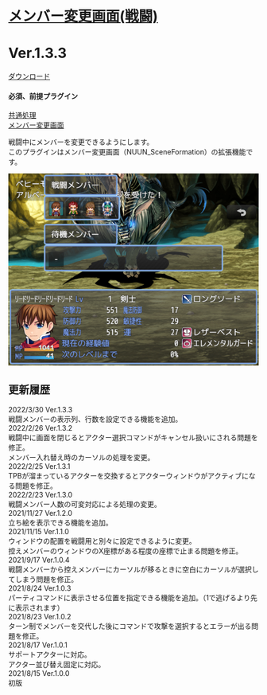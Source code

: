 # [メンバー変更画面(戦闘)](https://raw.githubusercontent.com/nuun888/MZ/master/NUUN_SceneBattleFormation.js)
# Ver.1.3.3
[ダウンロード](https://raw.githubusercontent.com/nuun888/MZ/master/NUUN_SceneBattleFormation.js)
#### 必須、前提プラグイン
[共通処理](https://github.com/nuun888/MZ/blob/master/README/Base.md)  
[メンバー変更画面](https://github.com/nuun888/MZ/blob/master/README/SceneFormation.md)  

戦闘中にメンバーを変更できるようにします。  
このプラグインはメンバー変更画面（NUUN_SceneFormation）の拡張機能です。  

![画像](img/SceneFormation2.png)  

## 更新履歴
2022/3/30 Ver.1.3.3  
戦闘メンバーの表示列、行数を設定できる機能を追加。  
2022/2/26 Ver.1.3.2  
戦闘中に画面を閉じるとアクター選択コマンドがキャンセル扱いにされる問題を修正。  
メンバー入れ替え時のカーソルの処理を変更。  
2022/2/25 Ver.1.3.1  
TPBが溜まっているアクターを交換するとアクターウィンドウがアクティブになる問題を修正。  
2022/2/23 Ver.1.3.0  
戦闘メンバー人数の可変対応による処理の変更。  
2021/11/27 Ver.1.2.0  
立ち絵を表示できる機能を追加。  
2021/11/15 Ver.1.1.0  
ウィンドウの配置を戦闘用と別々に設定できるように変更。  
控えメンバーのウィンドウのX座標がある程度の座標で止まる問題を修正。  
2021/9/17 Ver.1.0.4  
戦闘メンバーから控えメンバーにカーソルが移るときに空白にカーソルが選択してしまう問題を修正。  
2021/8/24 Ver.1.0.3  
パーティコマンドに表示させる位置を指定できる機能を追加。（1で逃げるより先に表示されます）  
2021/8/23 Ver.1.0.2  
ターン制でメンバーを交代した後にコマンドで攻撃を選択するとエラーが出る問題を修正。  
2021/8/17 Ver.1.0.1  
サポートアクターに対応。  
アクター並び替え固定に対応。  
2021/8/15 Ver.1.0.0  
初版  
